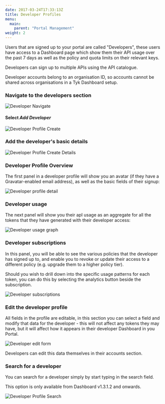 ```yaml
---
date: 2017-03-24T17:33:13Z
title: Developer Profiles
menu:
  main:
    parent: "Portal Management"
weight: 2 
---
```


Users that are signed up to your portal are called "Developers", these users have access to a Dashboard page which show them their API usage over the past 7 days as well as the policy and quota limits on their relevant keys.

Developers can sign up to multiple APIs using the API catalogue.

Developer accounts belong to an organisation ID, so accounts cannot be shared across organisations in a Tyk Dashboard setup.

### Navigate to the developers section

![Developer Navigate][1]

#### Select *Add Developer*

![Developer Profile Create][2]

### Add the developer's basic details

![Developer Profile Create Details][3]

### Developer Profile Overview

The first panel in a developer profile will show you an avatar (if they have a Gravatar-enabled email address), as well as the basic fields of their signup:

![Developer profile detail][4]

### Developer usage

The next panel will show you their apI usage as an aggregate for all the tokens that they have generated with their developer access:

![Developer usage graph][5]

### Developer subscriptions

In this panel, you will be able to see the various policies that the developer has signed up to, and enable you to revoke or update their access to a different policy (e.g. upgrade them to a higher policy tier).

Should you wish to drill down into the specific usage patterns for each token, you can do this by selecting the analytics button beside the subscription.

![Developer subscriptions][6]

### Edit the developer profile

All fields in the profile are editable, in this section you can select a field and modify that data for the developer - this will not affect any tokens they may have, but it will affect how it appears in their developer Dashboard in you Portal.

![Developer edit form][7]

Developers can edit this data themselves in their accounts section.

### Search for a developer

You can search for a developer simply by start typing in the search field.

This option is only available from Dashboard v1.3.1.2 and onwards.

![Developer Profile Search][8]

 [1]: /docs/img/dashboard/portal-management/developersNav.png
 [2]: /docs/img/dashboard/portal-management/addDeveloperButton.png
 [3]: /docs/img/dashboard/portal-management/developerDetails.png
 [4]: /docs/img/dashboard/portal-management/developerProfileOverview.png
 [5]: /docs/img/dashboard/portal-management/developerUsage.png
 [6]: /docs/img/dashboard/portal-management/developerSubscriptions.png
 [7]: /docs/img/dashboard/portal-management/developerEdit.png
 [8]: /docs/img/dashboard/portal-management/developerSearch.png

